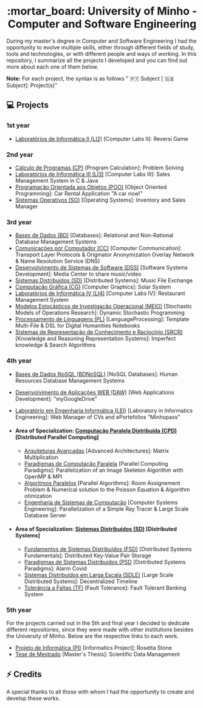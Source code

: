 <div align="center">
    <h1>:mortar_board: University of Minho - Computer and Software Engineering</h1>
</div>

During my master's degree in Computer and Software Engineering I had the opportunity to evolve multiple skills, either through different fields of study, tools and 
technologies, or with different people and ways of working. In this repository, I summarize all the projects I developed and you can find out more about 
each one of them below.

**Note:** For each project, the syntax is as follows " :portugal: Subject [ :uk: Subject]: Project(s)"

## :computer: Projects

### 1st year

- [Laboratórios de Informática II (LI2)](1st-year/LI2) [Computer Labs II]: Reversi Game

### 2nd year

- [Cálculo de Programas (CP)](2nd-year/CP) [Program Calculation]: Problem Solving
- [Laboratórios de Informática III (LI3)](2nd-year/LI3) [Computer Labs III]: Sales Management System in C & Java
- [Programação Orientada aos Objetos (POO)](2nd-year/POO) [Object Oriented Programming]: Car Rental Application "A car now!" 
- [Sistemas Operativos (SO)](2nd-year/SO) [Operating Systems]: Inventory and Sales Manager

### 3rd year

- [Bases de Dados (BD)](3rd-year/BD) [Databases]: Relational and Non-Rational Database Management Systems
- [Comunicações por Computador (CC)](3rd-year/CC) [Computer Communication]: Transport Layer Protocols & Originator Anonymization Overlay Network & Name Resolution Service (DNS)
- [Desenvolvimento de Sistemas de Software (DSS)](3rd-year/DSS) [Software Systems Development]: Media Center to share music/video
- [Sistemas Distribuídos (SD)](3rd-year/SD) [Distributed Systems]: Music File Exchange
- [Computação Gráfica (CG)](3rd-year/CG) [Computer Graphics]: Solar System
- [Laboratórios de Informática IV (LI4)](3rd-year/LI4) [Computer Labs IV]: Restaurant Management System
- [Modelos Estocásticos de Investigação Operacional (MEIO)](3rd-year/MEIO) [Stochastic Models of Operations Research]: Dynamic Stochastic Programming
- [Processamento de Linguagens (PL)](3rd-year/PL) [LanguageProcessing]: Template Multi-File & DSL for Digital Humanities Notebooks
- [Sistemas de Representação de Conhecimento e Raciocínio (SRCR)](3rd-year/SRCR) [Knowledge and Reasoning Representation Systems]: Imperfect knowledge & Search Algorithms

### 4th year

- [Bases de Dados NoSQL (BDNoSQL)](4th-year/Complementares/BDNoSQL) [NoSQL Databases]: Human Resources Database Management Systems
- [Desenvolvimento de Aplicações WEB (DAW)](4th-year/Complementares/DAW) [Web Applications Development]: "myGoogleDrive"
- [Laboratório em Engenharia Informática (LEI)](4th-year/LEI) [Laboratory in Informatics Engineering]: Web Manager of CVs and ePortefolios "Minhopass"

- #### Area of Specialization: [Computação Paralela Distribuída (CPD)](4th-year/CPD) [Distributed Parallel Computing]

  - [Arquiteturas Avançadas](4th-year/CPD/AA) [Advanced Architectures]: Matrix Multiplication
  - [Paradigmas de Computação Paralela](4th-year/CPD/PCP) [Parallel Computing Paradigms]: Parallelization of an Image Skeleton Algorithm with OpenMP & MPI
  - [Algoritmos Paralelos](4th-year/CPD/AP) [Parallel Algorithms]: Room Assignement Problem & Numerical solution to the Poisson Equation & Algorithm otimization
  - [Engenharia de Sistemas de Computação](4th-year/CPD/ESC) [Computer Systems Engineering]: Parallelization of a Simple Ray Tracer & Large Scale Database Server

- #### Area of Specialization: [Sistemas Distribuídos (SD)](4th-year/SD)  [Distributed Systems]

  - [Fundamentos de Sistemas Distribuídos (FSD)](4th-year/SD/FSD) [Distributed Systems Fundamentals]: Distributed Key-Value Pair Storage 
  - [Paradigmas de Sistemas Distribuídos (PSD](4th-year/SD/PSD) [Distributed Systems Paradigms]: Alarm Covid
  - [Sistemas Distribuídos em Larga Escala (SDLE)](4th-year/SD/SDLE) [Large Scale Distributed Systems]: Decentralized Timeline
  - [Tolerância a Faltas (TF)](4th-year/SD/TF) [Fault Tolerance]: Fault Tolerant Banking System

### 5th year

For the projects carried out in the 5th and final year I decided to dedicate different repositories, since they were made with other institutions besides the University of Minho. Below are the respective links to each work.

- [Projeto de Informática (PI)](https://github.com/priest110/Rosetta_Stone) [Informatics Project]: Rosetta Stone
- [Tese de Mestrado](https://github.com/priest110/master-thesis) [Master's Thesis]: Scientific Data Management

## :zap: Credits

A special thanks to all those with whom I had the opportunity to create and develop these works.
